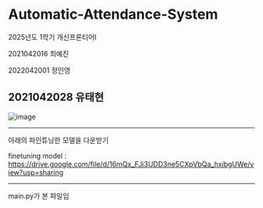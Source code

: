 # Automatic-Attendance-System

2025년도 1학기 개신프론티어I

2021042016 최예진

2022042001   정인영

2021042028   유태현
--------------
![image](https://github.com/user-attachments/assets/7672b8a4-3891-4540-bf22-c3c0c1b5be29)

--------------

아래의 파인튜닝한 모델을 다운받기

finetuning model : https://drive.google.com/file/d/16mQx_FJi3UDD3ne5CXpVbQa_hxibgUWe/view?usp=sharing

--------------

main.py가 본 파일임

